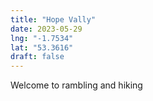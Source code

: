 ```yaml
---
title: "Hope Vally"
date: 2023-05-29
lng: "-1.7534"
lat: "53.3616"
draft: false
---
```



Welcome to rambling and hiking
